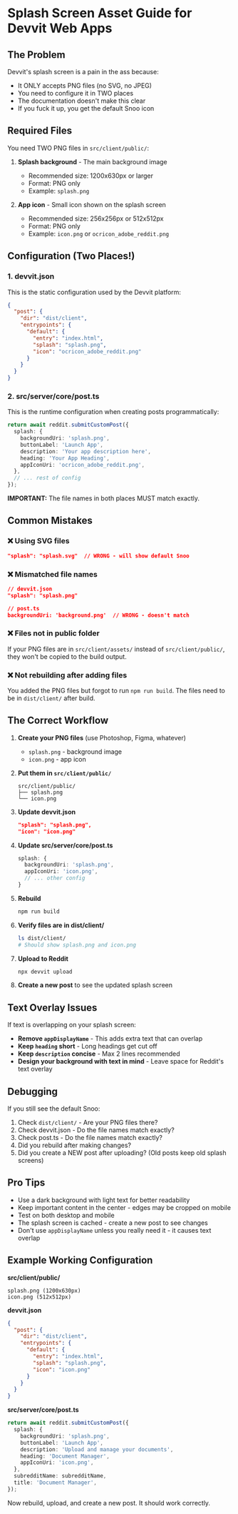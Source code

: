 # Splash Screen Asset Guide for Devvit Web Apps

## The Problem

Devvit's splash screen is a pain in the ass because:
- It ONLY accepts PNG files (no SVG, no JPEG)
- You need to configure it in TWO places
- The documentation doesn't make this clear
- If you fuck it up, you get the default Snoo icon

## Required Files

You need TWO PNG files in `src/client/public/`:

1. **Splash background** - The main background image
   - Recommended size: 1200x630px or larger
   - Format: PNG only
   - Example: `splash.png`

2. **App icon** - Small icon shown on the splash screen
   - Recommended size: 256x256px or 512x512px
   - Format: PNG only
   - Example: `icon.png` or `ocricon_adobe_reddit.png`

## Configuration (Two Places!)

### 1. devvit.json

This is the static configuration used by the Devvit platform:

```json
{
  "post": {
    "dir": "dist/client",
    "entrypoints": {
      "default": {
        "entry": "index.html",
        "splash": "splash.png",
        "icon": "ocricon_adobe_reddit.png"
      }
    }
  }
}
```

### 2. src/server/core/post.ts

This is the runtime configuration when creating posts programmatically:

```typescript
return await reddit.submitCustomPost({
  splash: {
    backgroundUri: 'splash.png',
    buttonLabel: 'Launch App',
    description: 'Your app description here',
    heading: 'Your App Heading',
    appIconUri: 'ocricon_adobe_reddit.png',
  },
  // ... rest of config
});
```

**IMPORTANT:** The file names in both places MUST match exactly.

## Common Mistakes

### ❌ Using SVG files
```json
"splash": "splash.svg"  // WRONG - will show default Snoo
```

### ❌ Mismatched file names
```json
// devvit.json
"splash": "splash.png"

// post.ts
backgroundUri: 'background.png'  // WRONG - doesn't match
```

### ❌ Files not in public folder
If your PNG files are in `src/client/assets/` instead of `src/client/public/`, they won't be copied to the build output.

### ❌ Not rebuilding after adding files
You added the PNG files but forgot to run `npm run build`. The files need to be in `dist/client/` after build.

## The Correct Workflow

1. **Create your PNG files** (use Photoshop, Figma, whatever)
   - `splash.png` - background image
   - `icon.png` - app icon

2. **Put them in `src/client/public/`**
   ```
   src/client/public/
   ├── splash.png
   └── icon.png
   ```

3. **Update devvit.json**
   ```json
   "splash": "splash.png",
   "icon": "icon.png"
   ```

4. **Update src/server/core/post.ts**
   ```typescript
   splash: {
     backgroundUri: 'splash.png',
     appIconUri: 'icon.png',
     // ... other config
   }
   ```

5. **Rebuild**
   ```bash
   npm run build
   ```

6. **Verify files are in dist/client/**
   ```bash
   ls dist/client/
   # Should show splash.png and icon.png
   ```

7. **Upload to Reddit**
   ```bash
   npx devvit upload
   ```

8. **Create a new post** to see the updated splash screen

## Text Overlay Issues

If text is overlapping on your splash screen:

- **Remove `appDisplayName`** - This adds extra text that can overlap
- **Keep `heading` short** - Long headings get cut off
- **Keep `description` concise** - Max 2 lines recommended
- **Design your background with text in mind** - Leave space for Reddit's text overlay

## Debugging

If you still see the default Snoo:

1. Check `dist/client/` - Are your PNG files there?
2. Check devvit.json - Do the file names match exactly?
3. Check post.ts - Do the file names match exactly?
4. Did you rebuild after making changes?
5. Did you create a NEW post after uploading? (Old posts keep old splash screens)

## Pro Tips

- Use a dark background with light text for better readability
- Keep important content in the center - edges may be cropped on mobile
- Test on both desktop and mobile
- The splash screen is cached - create a new post to see changes
- Don't use `appDisplayName` unless you really need it - it causes text overlap

## Example Working Configuration

**src/client/public/**
```
splash.png (1200x630px)
icon.png (512x512px)
```

**devvit.json**
```json
{
  "post": {
    "dir": "dist/client",
    "entrypoints": {
      "default": {
        "entry": "index.html",
        "splash": "splash.png",
        "icon": "icon.png"
      }
    }
  }
}
```

**src/server/core/post.ts**
```typescript
return await reddit.submitCustomPost({
  splash: {
    backgroundUri: 'splash.png',
    buttonLabel: 'Launch App',
    description: 'Upload and manage your documents',
    heading: 'Document Manager',
    appIconUri: 'icon.png',
  },
  subredditName: subredditName,
  title: 'Document Manager',
});
```

Now rebuild, upload, and create a new post. It should work correctly.
